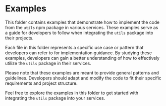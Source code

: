 # Examples

This folder contains examples that demonstrate how to implement the code from the `utils` npm package in various services. These examples serve as a guide for developers to follow when integrating the `utils` package into their projects.

Each file in this folder represents a specific use case or pattern that developers can refer to for implementation guidance. By studying these examples, developers can gain a better understanding of how to effectively utilize the `utils` package in their services.

Please note that these examples are meant to provide general patterns and guidelines. Developers should adapt and modify the code to fit their specific requirements and project structure.

Feel free to explore the examples in this folder to get started with integrating the `utils` package into your services.
